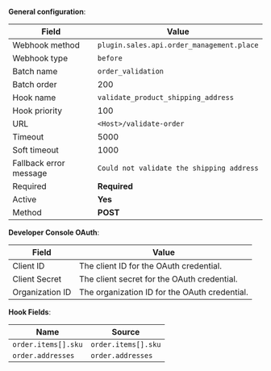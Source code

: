 **General configuration**:

Field | Value
--- | ---
Webhook method | `plugin.sales.api.order_management.place`
Webhook type | `before`
Batch name | `order_validation`
Batch order | 200
Hook name | `validate_product_shipping_address`
Hook priority | 100
URL | `<Host>/validate-order`
Timeout | 5000
Soft timeout | 1000
Fallback error message | `Could not validate the shipping address`
Required | **Required**
Active | **Yes**
Method | **POST**

**Developer Console OAuth**:

Field | Value
--- | ---
Client ID | The client ID for the OAuth credential.
Client Secret | The client secret for the OAuth credential.
Organization ID | The organization ID for the OAuth credential.

**Hook Fields**:

Name | Source
--- | ---
`order.items[].sku` | `order.items[].sku`
`order.addresses` |`order.addresses`
